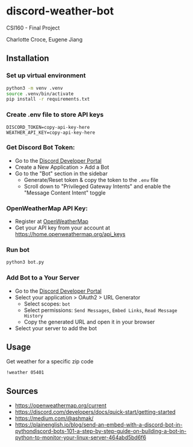 # discord-weather-bot
CSI160 - Final Project

Charlotte Croce, Eugene Jiang

## Installation

### Set up virtual environment
```bash
python3 -m venv .venv
source .venv/bin/activate
pip install -r requirements.txt
```

### Create .env file to store API keys
```
DISCORD_TOKEN=copy-api-key-here
WEATHER_API_KEY=copy-api-key-here
```

### Get Discord Bot Token:
- Go to the [Discord Developer Portal](https://discord.com/developers/applications)
- Create a New Application > Add a Bot
- Go to the "Bot" section in the sidebar
  - Generate/Reset token & copy the token to the `.env` file
  - Scroll down to "Privileged Gateway Intents" and enable the "Message Content Intent" toggle

### OpenWeatherMap API Key:
- Register at [OpenWeatherMap](https://openweathermap.org/api)
- Get your API key from your account at https://home.openweathermap.org/api_keys

### Run bot
```bash
python3 bot.py
```

### Add Bot to a Your Server
- Go to the [Discord Developer Portal](https://discord.com/developers/applications)
- Select your application > OAuth2 > URL Generator
  - Select scopes: `bot`
  - Select permissions: `Send Messages`, `Embed Links`, `Read Message History`
  - Copy the generated URL and open it in your browser
- Select your server to add the bot

## Usage
Get weather for a specific zip code
```
!weather 05401
```


## Sources
- https://openweathermap.org/current
- https://discord.com/developers/docs/quick-start/getting-started
- https://medium.com/@ashmak/
- https://plainenglish.io/blog/send-an-embed-with-a-discord-bot-in-pythondiscord-bots-101-a-step-by-step-guide-on-building-a-bot-in-python-to-monitor-your-linux-server-464abd5bd6f6

